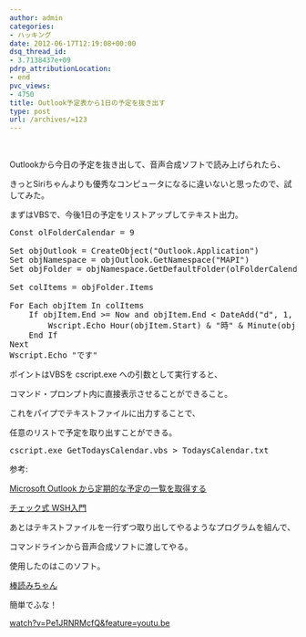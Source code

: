 ```yaml
---
author: admin
categories:
- ハッキング
date: 2012-06-17T12:19:08+00:00
dsq_thread_id:
- 3.7138437e+09
pdrp_attributionLocation:
- end
pvc_views:
- 4750
title: Outlook予定表から1日の予定を抜き出す
type: post
url: /archives/=123
---
```


&nbsp;

Outlookから今日の予定を抜き出して、音声合成ソフトで読み上げられたら、
  
きっとSiriちゃんよりも優秀なコンピュータになるに違いないと思ったので、試してみた。

まずはVBSで、今後1日の予定をリストアップしてテキスト出力。

<pre lang="vb">Const olFolderCalendar = 9

Set objOutlook = CreateObject("Outlook.Application")
Set objNamespace = objOutlook.GetNamespace("MAPI")
Set objFolder = objNamespace.GetDefaultFolder(olFolderCalendar)

Set colItems = objFolder.Items

For Each objItem In colItems
    If objItem.End &gt;= Now and objItem.End &lt; DateAdd("d", 1, Now) Then
        Wscript.Echo Hour(objItem.Start) & "時" & Minute(objItem.Start) & "分から" & objItem.Subject
    End If
Next
Wscript.Echo "です"</pre>

ポイントはVBSを cscript.exe への引数として実行すると、
  
コマンド・プロンプト内に直接表示させることができること。
  
これをパイプでテキストファイルに出力することで、
  
任意のリストで予定を取り出すことができる。

<pre>cscript.exe GetTodaysCalendar.vbs &gt; TodaysCalendar.txt</pre>

参考:
  
[Microsoft Outlook から定期的な予定の一覧を取得する][1]
  
[チェック式 WSH入門][2]

あとはテキストファイルを一行ずつ取り出してやるようなプログラムを組んで、
  
コマンドラインから音声合成ソフトに渡してやる。
  
使用したのはこのソフト。

[棒読みちゃん][3]

簡単でふな！

[watch?v=Pe1JRNRMcfQ&feature=youtu.be][4]

<div id="fastlookup_top">
</div>

 [1]: https://technet.microsoft.com/ja-jp/library/ee692908.aspx
 [2]: https://www.atmarkit.co.jp/fwin2k/tutor/cformwsh10/cformwsh10_01.html
 [3]: https://www.vector.co.jp/soft/winnt/art/se475579.html
 [4]: https://www.youtube.com/watch?v=Pe1JRNRMcfQ&feature=youtu.be